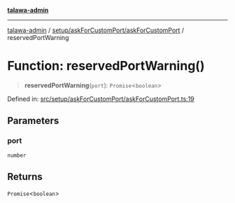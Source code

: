 [**talawa-admin**](../../../../README.md)

***

[talawa-admin](../../../../README.md) / [setup/askForCustomPort/askForCustomPort](../README.md) / reservedPortWarning

# Function: reservedPortWarning()

> **reservedPortWarning**(`port`): `Promise`\<`boolean`\>

Defined in: [src/setup/askForCustomPort/askForCustomPort.ts:19](https://github.com/bint-Eve/talawa-admin/blob/3ea1bc8148fd1f2efa92a17958ea5a5df0d9cc86/src/setup/askForCustomPort/askForCustomPort.ts#L19)

## Parameters

### port

`number`

## Returns

`Promise`\<`boolean`\>
